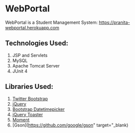 # WebPortal
WebPortal is a Student Management System: https://pranita-webportal.herokuapp.com


Technologies Used:
--
1. JSP and Servlets<br/>
2. MySQL<br/>
3. Apache Tomcat Server<br/>
4. JUnit 4<br/>


Libraries Used:
--
1. [Twitter Bootstrap](http://getbootstrap.com/)<br/>
2. [jQuery](https://jquery.com/)<br/>
3. [Bootstrap Datetimepicker](https://eonasdan.github.io/bootstrap-datetimepicker/)<br/>
4. [jQuery Toaster](https://plugins.jquery.com/toaster/)<br/>
5. [Moment](http://momentjs.com/)<br/>
6. [Gson](https://github.com/google/gson" target="_blank)<br/>
